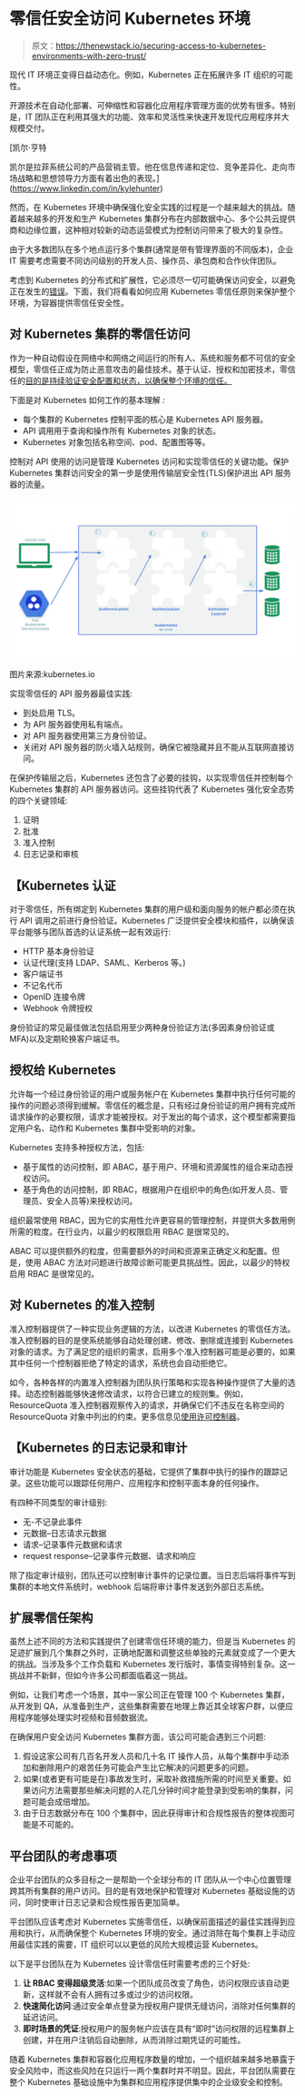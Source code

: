 # 零信任安全访问 Kubernetes 环境

> 原文：<https://thenewstack.io/securing-access-to-kubernetes-environments-with-zero-trust/>

现代 IT 环境正变得日益动态化。例如，Kubernetes 正在拓展许多 IT 组织的可能性。

开源技术在自动化部署、可伸缩性和容器化应用程序管理方面的优势有很多。特别是，IT 团队正在利用其强大的功能、效率和灵活性来快速开发现代应用程序并大规模交付。

 [凯尔·亨特

凯尔是拉菲系统公司的产品营销主管。他在信息传递和定位、竞争差异化、走向市场战略和思想领导力方面有着出色的表现。](https://www.linkedin.com/in/kylehunter) 

然而，在 Kubernetes 环境中确保强化安全实践的过程是一个越来越大的挑战。随着越来越多的开发和生产 Kubernetes 集群分布在内部数据中心、多个公共云提供商和边缘位置，这种相对较新的动态运营模式为控制访问带来了极大的复杂性。

由于大多数团队在多个地点运行多个集群(通常是带有管理界面的不同版本)，企业 IT 需要考虑需要不同访问级别的开发人员、操作员、承包商和合作伙伴团队。

考虑到 Kubernetes 的分布式和扩展性，它必须尽一切可能确保访问安全，以避免正在发生的[错误](https://techgenix.com/5-kubernetes-security-incidents/)。下面，我们将看看如何应用 Kubernetes 零信任原则来保护整个环境，为容器提供零信任安全性。

## **对 Kubernetes 集群的零信任访问**

作为一种自动假设在网络中和网络之间运行的所有人、系统和服务都不可信的安全模型，零信任正成为防止恶意攻击的最佳技术。基于认证、授权和加密技术，零信任的[目的是持续验证安全配置和状态，以确保整个环境的信任。](https://thenewstack.io/what-is-zero-trust-security/)

下面是对 Kubernetes 如何工作的基本理解 *:*

*   每个集群的 Kubernetes 控制平面的核心是 Kubernetes API 服务器。
*   API 调用用于查询和操作所有 Kubernetes 对象的状态。
*   Kubernetes 对象包括名称空间、pod、配置图等等。

控制对 API 使用的访问是管理 Kubernetes 访问和实现零信任的关键功能。保护 Kubernetes 集群访问安全的第一步是使用传输层安全性(TLS)保护进出 API 服务器的流量。

![](img/08dae14e5af4eb728d7d538a70382e0a.png)

图片来源:kubernetes.io

实现零信任的 API 服务器最佳实践:

*   到处启用 TLS。
*   为 API 服务器使用私有端点。
*   对 API 服务器使用第三方身份验证。
*   关闭对 API 服务器的防火墙入站规则，确保它被隐藏并且不能从互联网直接访问。

在保护传输层之后，Kubernetes 还包含了必要的挂钩，以实现零信任并控制每个 Kubernetes 集群的 API 服务器访问。这些挂钩代表了 Kubernetes 强化安全态势的四个关键领域:

1.  证明
2.  批准
3.  准入控制
4.  日志记录和审核

## 【Kubernetes 认证

对于零信任，所有绑定到 Kubernetes 集群的用户级和面向服务的帐户都必须在执行 API 调用之前进行身份验证。Kubernetes 广泛提供安全模块和插件，以确保该平台能够与团队首选的认证系统一起有效运行:

*   HTTP 基本身份验证
*   认证代理(支持 LDAP、SAML、Kerberos 等。)
*   客户端证书
*   不记名代币
*   OpenID 连接令牌
*   Webhook 令牌授权

身份验证的常见最佳做法包括启用至少两种身份验证方法(多因素身份验证或 MFA)以及定期轮换客户端证书。

## **授权给 Kubernetes**

允许每一个经过身份验证的用户或服务帐户在 Kubernetes 集群中执行任何可能的操作的问题必须得到缓解。零信任的概念是，只有经过身份验证的用户拥有完成所请求操作的必要权限，请求才能被授权。对于发出的每个请求，这个模型都需要指定用户名、动作和 Kubernetes 集群中受影响的对象。

Kubernetes 支持多种授权方法，包括:

*   基于属性的访问控制，即 ABAC，基于用户、环境和资源属性的组合来动态授权访问。
*   基于角色的访问控制，即 RBAC，根据用户在组织中的角色(如开发人员、管理员、安全人员等)来授权访问。

组织最常使用 RBAC，因为它的实用性允许更容易的管理控制，并提供大多数用例所需的粒度。在行业内，以最少的权限启用 RBAC 是很常见的。

ABAC 可以提供额外的粒度，但需要额外的时间和资源来正确定义和配置。但是，使用 ABAC 方法对问题进行故障诊断可能更具挑战性。因此，以最少的特权启用 RBAC 是很常见的。

## **对 Kubernetes 的准入控制**

准入控制器提供了一种实现业务逻辑的方法，以改进 Kubernetes 的零信任方法。准入控制器的目的是使系统能够自动处理创建、修改、删除或连接到 Kubernetes 对象的请求。为了满足您的组织的需求，启用多个准入控制器可能是必要的，如果其中任何一个控制器拒绝了特定的请求，系统也会自动拒绝它。

如今，各种各样的内置准入控制器为团队执行策略和实现各种操作提供了大量的选择。动态控制器能够快速修改请求，以符合已建立的规则集。例如，ResourceQuota 准入控制器观察传入的请求，并确保它们不违反在名称空间的 ResourceQuota 对象中列出的约束。更多信息见[使用许可控制器](https://kubernetes.io/docs/reference/access-authn-authz/admission-controllers/)。

## 【Kubernetes 的日志记录和审计

审计功能是 Kubernetes 安全状态的基础，它提供了集群中执行的操作的跟踪记录。这些功能可以跟踪任何用户、应用程序和控制平面本身的任何操作。

有四种不同类型的审计级别:

*   无-不记录此事件
*   元数据–日志请求元数据
*   请求–记录事件元数据和请求
*   request response–记录事件元数据、请求和响应

除了指定审计级别，团队还可以控制审计事件的记录位置。当日志后端将事件写到集群的本地文件系统时，webhook 后端将审计事件发送到外部日志系统。

## **扩展零信任架构**

虽然上述不同的方法和实践提供了创建零信任环境的能力，但是当 Kubernetes 的足迹扩展到几个集群之外时，正确地配置和调整这些单独的元素就变成了一个更大的挑战。当涉及多个工作负载和 Kubernetes 发行版时，事情变得特别复杂。这一挑战并不新鲜，但如今许多公司都面临着这一挑战。

例如，让我们考虑一个场景，其中一家公司正在管理 100 个 Kubernetes 集群，从开发到 QA，从准备到生产，这些集群需要在地理上靠近其全球客户群，以便应用程序能够处理实时视频和音频数据流。

在确保用户安全访问 Kubernetes 集群方面，该公司可能会遇到三个问题:

1.  假设这家公司有几百名开发人员和几十名 IT 操作人员，从每个集群中手动添加和删除用户的艰苦任务可能会产生比它解决的问题更多的问题。
2.  如果(或者更有可能是在)事故发生时，采取补救措施所需的时间至关重要。如果访问方法需要那些解决问题的人花几分钟时间才能登录到受影响的集群，问题可能会成倍增加。
3.  由于日志数据分布在 100 个集群中，因此获得审计和合规性报告的整体视图可能是不可能的。

## **平台团队的考虑事项**

企业平台团队的众多目标之一是帮助一个全球分布的 IT 团队从一个中心位置管理跨其所有集群的用户访问。目的是有效地保护和管理对 Kubernetes 基础设施的访问，同时使审计日志记录和合规性报告更加简单。

平台团队应该考虑对 Kubernetes 实施零信任，以确保前面描述的最佳实践得到应用和执行，从而确保整个 Kubernetes 环境的安全。通过消除在每个集群上手动应用最佳实践的需要，IT 组织可以以更低的风险大规模运营 Kubernetes。

以下是平台团队在为 Kubernetes 设计零信任时需要考虑的三个好处:

1.  **让 RBAC 变得超级灵活**:如果一个团队成员改变了角色，访问权限应该自动更新，这样就不会有人拥有过多或过少的访问权限。
2.  **快速简化访问**:通过安全单点登录为授权用户提供无缝访问，消除对任何集群的延迟访问。
3.  **即时场景的凭证**:授权用户的服务帐户应该在具有“即时”访问权限的远程集群上创建，并在用户注销后自动删除，从而消除过期凭证的可能性。

随着 Kubernetes 集群和容器化应用程序数量的增加，一个组织越来越多地暴露于安全风险中，而这些风险在只运行一两个集群时并不明显。因此，平台团队需要在整个 Kubernetes 基础设施中为集群和应用程序提供集中的企业级安全和控制。

<svg xmlns:xlink="http://www.w3.org/1999/xlink" viewBox="0 0 68 31" version="1.1"><title>Group</title> <desc>Created with Sketch.</desc></svg>